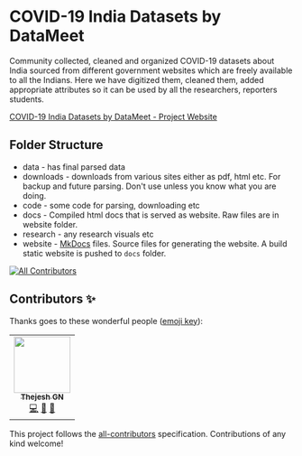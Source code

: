 # COVID-19 India Datasets by DataMeet

Community collected, cleaned and organized COVID-19 datasets about India sourced from different government websites which are freely available to all the Indians. Here we have digitized them, cleaned them, added appropriate attributes so it can be used by all the researchers, reporters students.

[COVID-19 India Datasets by DataMeet - Project Website](https://projects.datameet.org/covid19/)


## Folder Structure

- data - has final parsed data
- downloads - downloads from various sites either as pdf, html etc. For backup and future parsing. Don't use unless you know what you are doing.
- code - some code for parsing, downloading etc
- docs - Compiled html docs that is served as website. Raw files are in website folder.
- research - any research visuals etc
- website - [MkDocs](https://www.mkdocs.org/) files. Source files for generating the website. A build static website is pushed to `docs` folder. 

<!-- ALL-CONTRIBUTORS-BADGE:START - Do not remove or modify this section -->
[![All Contributors](https://img.shields.io/badge/all_contributors-1-orange.svg?style=flat-square)](#contributors-)
<!-- ALL-CONTRIBUTORS-BADGE:END -->
## Contributors ✨

Thanks goes to these wonderful people ([emoji key](https://allcontributors.org/docs/en/emoji-key)):

<!-- ALL-CONTRIBUTORS-LIST:START - Do not remove or modify this section -->
<!-- prettier-ignore-start -->
<!-- markdownlint-disable -->
<table>
  <tr>
    <td align="center"><a href="https://thejeshgn.com/"><img src="https://avatars.githubusercontent.com/u/76114?v=4?s=100" width="100px;" alt=""/><br /><sub><b>Thejesh GN</b></sub></a><br /><a href="https://github.com/datameet/covid19/commits?author=thejeshgn" title="Code">💻</a> <a href="#data-thejeshgn" title="Data">🔣</a> <a href="https://github.com/datameet/covid19/commits?author=thejeshgn" title="Documentation">📖</a></td>
  </tr>
</table>

<!-- markdownlint-restore -->
<!-- prettier-ignore-end -->

<!-- ALL-CONTRIBUTORS-LIST:END -->

This project follows the [all-contributors](https://github.com/all-contributors/all-contributors) specification. Contributions of any kind welcome!
